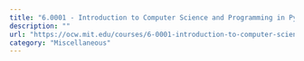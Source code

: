 ```yaml
---
title: "6.0001 - Introduction to Computer Science and Programming in Python - MIT OCW"
description: ""
url: "https://ocw.mit.edu/courses/6-0001-introduction-to-computer-science-and-programming-in-python-fall-2016/video_galleries/lecture-videos/"
category: "Miscellaneous"
---
```

